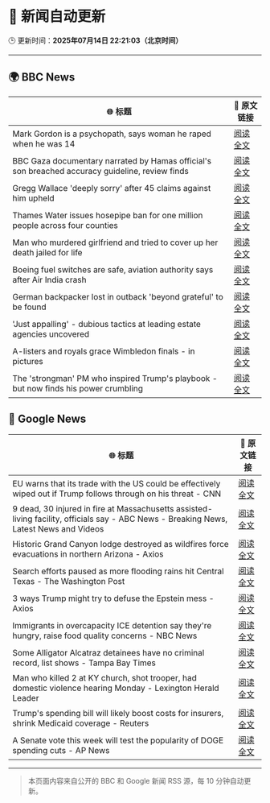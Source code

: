 # 🧠 新闻自动更新

🕒 更新时间：**2025年07月14日 22:21:03（北京时间）**

---

## 🌍 BBC News

| 🌐 标题 | 🔗 原文链接 |
|--------|-------------|
| Mark Gordon is a psychopath, says woman he raped when he was 14 | [阅读全文](https://www.bbc.com/news/articles/c166p6kp95ko) |
| BBC Gaza documentary narrated by Hamas official's son breached accuracy guideline, review finds | [阅读全文](https://www.bbc.com/news/articles/cpwqpdy00w2o) |
| Gregg Wallace 'deeply sorry' after 45 claims against him upheld | [阅读全文](https://www.bbc.com/news/articles/c3endz88k2qo) |
| Thames Water issues hosepipe ban for one million people across four counties | [阅读全文](https://www.bbc.com/news/articles/cg4revv15qdo) |
| Man who murdered girlfriend and tried to cover up her death jailed for life | [阅读全文](https://www.bbc.com/news/articles/cz7lgpxld24o) |
| Boeing fuel switches are safe, aviation authority says after Air India crash | [阅读全文](https://www.bbc.com/news/articles/ce9xpgnx3vdo) |
| German backpacker lost in outback 'beyond grateful' to be found | [阅读全文](https://www.bbc.com/news/articles/cvg8zpej236o) |
| 'Just appalling' - dubious tactics at leading estate agencies uncovered | [阅读全文](https://www.bbc.com/news/articles/cvg81l57x53o) |
| A-listers and royals grace Wimbledon finals - in pictures | [阅读全文](https://www.bbc.com/news/articles/ce8zl55598qo) |
| The 'strongman' PM who inspired Trump's playbook - but now finds his power crumbling | [阅读全文](https://www.bbc.com/news/articles/cpd1j1x2l1lo) |

## 📰 Google News

| 🌐 标题 | 🔗 原文链接 |
|--------|-------------|
| EU warns that its trade with the US could be effectively wiped out if Trump follows through on his threat - CNN | [阅读全文](https://news.google.com/rss/articles/CBMiggFBVV95cUxPQk0ydFdIejN6cUd5bkVJb2Z2ekM0NnRrV2lPTjVqZXRTVmRQTVJyN3JvS2xTeHVmMXpxLWE1dFRJbE4ybHVsTXRBcDdxTGhyNjlYTHRjc1NGNng1UGk0alFmUjVNck1PdllzSlByOFNDUVlqUi1lcnFMb3Q3MUNMMWxR0gGHAUFVX3lxTE5iR2tMcnVuVWdwZkp3MHhTQWZ1WXpzRzNkTFExT0NhWkxMM3ctQ1J3VFhoei1XYWtWcFlFNUxJSEVqeFAzcmZaNl9ZamNkcjBraWxPZDRYZlBncUZWY2loNXlpUWpKc0FJZUctdG84cWZtaGNKS01SQTFvYjVURlVILXdpMHlXWQ?oc=5) |
| 9 dead, 30 injured in fire at Massachusetts assisted-living facility, officials say - ABC News - Breaking News, Latest News and Videos | [阅读全文](https://news.google.com/rss/articles/CBMiqgFBVV95cUxNck5sZEdDZEdZVEh3aUtkY3o2VHpsME9zdUIwOGplRk50dE4tRTFaMWNGVEcyUGo5Sl93X21vVmpJemZ2a2FjS3hSOVJtdVVxR19PUVJxbDN1eVFUeFdCM2pWdHhGM2pvdG5HYVRsNzRKemtyaDAwNy1fX28yeUlLY1JpdFhZNlN2WFB5UmxYSE5hSVhKLXRHZ1h2WU92LXZQeEJEX1pCUGUwQQ?oc=5) |
| Historic Grand Canyon lodge destroyed as wildfires force evacuations in northern Arizona - Axios | [阅读全文](https://news.google.com/rss/articles/CBMikgFBVV95cUxNQV9EVGZkZ2VaRHZFQnJsUjJScW55RHlUenlXUlJwZTVReDV3UFNlNVJHV3RLZTB5aHRxN0hORndTeUlGaTRWeFByOWdCckZfb2tBZnhYMVQ5T09HanJ4TFpRZDhKbnRuVEF1d1RESFFDQV80eG1XVnZYUXZuMmZmbGl1Qll2UEFaN1BpZHN6NWhpUQ?oc=5) |
| Search efforts paused as more flooding rains hit Central Texas - The Washington Post | [阅读全文](https://news.google.com/rss/articles/CBMimgFBVV95cUxQNkVpNmEwYmxkaDBIZXFCaVpHWW82eWR5UTBJVDNrNDFfbkNfbDVtdHpCNzVfZ0ZTa2tDbE5VbUJLTktrRl9IM1dzbGVRcWtsa2c2MVBVTFFfakpWSVhLdHFfbEVFVGlHRXR1ekdLbXJqN0g0WDFCSmZoendiNF95QXhrVDRmUFRST2QxQVRTbU9USktWTno5bEpB?oc=5) |
| 3 ways Trump might try to defuse the Epstein mess - Axios | [阅读全文](https://news.google.com/rss/articles/CBMicEFVX3lxTE1PelFpUHNBZGtUYTgweGozWTNKYUgzbUVzUDdTX29zQTgwbHN2YjNXTHJ0amo4V2UxZVNIalVVQkVaTkxDY1lDMnY0S3c1UUlJNlQwNmdlcTFodDdBY2hXTzdPVXVXQVpEcmZUXzdYeF8?oc=5) |
| Immigrants in overcapacity ICE detention say they're hungry, raise food quality concerns - NBC News | [阅读全文](https://news.google.com/rss/articles/CBMiugFBVV95cUxOUkxNZ0ZjN2NXVjVPNmhHQWl3c2ZoYnhUemR0VXBaTkI2REpvTkNKcmd6cFdtNkg2aU00TFpqVkJ3VHNQMDVud2taODhJSTZPUmtBLTNPRWhqaEN1V0FoLUVPU2VPMDRmWVh6UFVkckdjVHhDQ3F1WENaS3k3VVhiZ0xvblMyMXllSm5pcDFYa0ZsUWlxZzN5aE1FM051WXpYbFFlX3RTVW5jdnZXTVJ6Y1A0MUQ5U3k1bUHSAVZBVV95cUxPU1RrdUZ0NTYwQjFNTnhuaGxqSzU2d2lMNTROUW1Dcmd6dThrU291cGtmZnFGWHNLcDl1TjU5VTNaVmUxYWI3LTFvTHRsNzBLZjI0anZqdw?oc=5) |
| Some Alligator Alcatraz detainees have no criminal record, list shows - Tampa Bay Times | [阅读全文](https://news.google.com/rss/articles/CBMiugFBVV95cUxPLWpFb2ZvYXJMUGFya1R0ak5zZU40eE96TnluZXR5Z1RRUk8wTTc5Y0d2eldvdnRkQXNRQy1kN1E5WnZWX3NJTThRRE4wZmZPZkYzbEhLWVFWMDZGdUV6T0twZEduWm5GX2dLbkdMcTdNN3JYbFJJa1VrY21CWXhjN0RBSmdpdUZ1X0h4MmNZWlZWSkc5b3l6WWxwd1BvaUVoZTEtYlJpck5lRkJIRmpDVk94ZURqU09SM0E?oc=5) |
| Man who killed 2 at KY church, shot trooper, had domestic violence hearing Monday - Lexington Herald Leader | [阅读全文](https://news.google.com/rss/articles/CBMicEFVX3lxTE1fZTRXQ1pwXzlKUkpHdktxLWxGNDlXajQ1a3VXWmExN3FzbjlaY0hUZ0pzcGxYQzlCd2FpLWNkQkczQW9TenJ4bmdRYTR1dWwyRjBaaXNqU2lKb08zWHlvLVVsazg3T3c0TlotR2U1dXbSAXBBVV95cUxOdWI5WjhrX0tLMVRaeGE3eVhxNmlfQU9pQkFsNmx2VndqRklEWXJocjFfRGpXZnhvTkloUmd3M0NIY2pOTDJTMF9sUzZKV1NkNUw0SmJxN2lxdWpBS0x4M1ZpNm54Wms0ZDhQYzljQzNi?oc=5) |
| Trump's spending bill will likely boost costs for insurers, shrink Medicaid coverage - Reuters | [阅读全文](https://news.google.com/rss/articles/CBMiywFBVV95cUxPNnVWS1l0SjdWMXlVM1lDSVlCd2piTjVuRjNYTk1UdF9WYUNOMFVzU0hHQVRfczBuY2ZodUh6cjdWYkItVFJEMXZZblRYYkk0czFUTFF2b0VuQUVQWTctcGpndEtVaEt2TW8wVDVKdVVETDBpZmNUaVpoN1NFQTljWmpaSlZaclBmekY0SkE0TUdaWHduTEJCYXVEOGdYTUVEZlpfQWZDb2haOWlIeHNGYzYxYUU2WFRPRnpuSW5ZMXlDQ3Bnb1htNGlBaw?oc=5) |
| A Senate vote this week will test the popularity of DOGE spending cuts - AP News | [阅读全文](https://news.google.com/rss/articles/CBMilwFBVV95cUxPdnVOdTRXQjFUUmZPV2wwSm8wSXJMOENTajM3TlBpbHc3NlNWZW5fQVkzQXd6R2tlZ0FMZ1hOMjY4OElYcjNtWC1yZktIRGNCanV6UkQwbVlEYmlBYTB6TUcwNmc1Y29VSnd1X3BMU2dfRDU2NElyT29MRy16dFlfZWZsZmhXMTNVSFhsZGhwV3V3cDNNLVl3?oc=5) |

---
> 本页面内容来自公开的 BBC 和 Google 新闻 RSS 源，每 10 分钟自动更新。